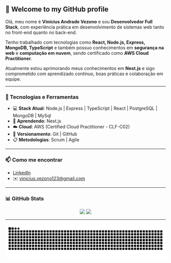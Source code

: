 ## 👋 Welcome to my GitHub profile

Olá, meu nome é **Vinícius Andrade Vezono** e sou **Desenvolvedor Full Stack**, com experiência prática em desenvolvimento de sistemas web tanto no front-end quanto no back-end.

Tenho trabalhado com tecnologias como **React, Node.js, Express, MongoDB, TypeScript** e também possuo conhecimentos em **segurança na web** e **computação em nuvem**, sendo certificado como **AWS Cloud Practitioner**.

Atualmente estou aprimorando meus conhecimentos em **Nest.js** e sigo comprometido com aprendizado contínuo, boas práticas e colaboração em equipe.

---

### 🚀 Tecnologias e Ferramentas

- 💻 **Stack Atual**: Node.js | Express | TypeScript | React | PostgreSQL | MongoDB | MySql
- 🌱 **Aprendendo**: Nest.js  
- ☁️ **Cloud**: AWS (Certified Cloud Practitioner - CLF-C02)  
- 🔄 **Versionamento**: Git | GitHub  
- 📋 **Metodologias**: Scrum | Agile  

---

### 📫 Como me encontrar

- [LinkedIn](https://www.linkedin.com/in/vinicius-vezono/)
- ✉️ vinicius.vezono123@gmail.com

---

### 📊 GitHub Stats

<p align="center">
  <img height="160" src="https://github-readme-stats.vercel.app/api?username=ViniciusVezono&show_icons=true&theme=radical&hide_title=true&hide_rank=true" />
  <img height="160" src="https://github-readme-stats.vercel.app/api/top-langs/?username=ViniciusVezono&layout=compact&hide=css,blade,html&theme=radical" />
</p>

---

<picture align="center">
  <source media="(prefers-color-scheme: dark)" srcset="https://raw.githubusercontent.com/ViniciusVezono/ViniciusVezono/output/github-contribution-grid-snake-dark.svg">
  <source media="(prefers-color-scheme: light)" srcset="https://raw.githubusercontent.com/ViniciusVezono/ViniciusVezono/output/github-contribution-grid-snake.svg">
  <img align="center" alt="github contribution grid snake animation" src="https://raw.githubusercontent.com/ViniciusVezono/ViniciusVezono/output/github-contribution-grid-snake.svg">
</picture>
